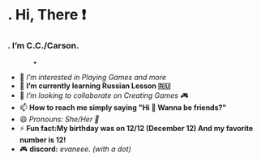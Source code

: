  # . **Hi, There ❗**
### . **I’m C.C./Carson.**
           ★

- 👀 *I’m interested in Playing Games and more*
- 🌱 **I’m currently learning Russian Lesson 🇷🇺**
- 💞️ *I’m looking to collaborate on Creating Games 🎮* 
- 📫 **How to reach me simply saying "Hi 👋 Wanna be friends?"**
- 😄 *Pronouns: She/Her 👼*
- ⚡ **Fun fact:My birthday was on 12/12 (December 12) And my favorite number is 12!**
- 🎮 **discord:** *evaneee. (with a dot)*

<!---
LXVEcc0nly/LXVEcc0nly is a ✨ special ✨ repository because its `README.md` (this file) appears on your GitHub profile.
You can click the Preview link to take a look at your changes.
--->
